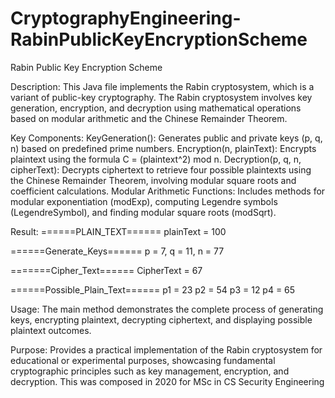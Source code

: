 # CryptographyEngineering-RabinPublicKeyEncryptionScheme
Rabin Public Key Encryption Scheme


Description:
This Java file implements the Rabin cryptosystem, which is a variant of public-key cryptography. 
The Rabin cryptosystem involves key generation, encryption, and decryption using mathematical operations based on modular arithmetic and the Chinese Remainder Theorem.

Key Components:
KeyGeneration(): Generates public and private keys (p, q, n) based on predefined prime numbers.
Encryption(n, plainText): Encrypts plaintext using the formula C = (plaintext^2) mod n.
Decryption(p, q, n, cipherText): Decrypts ciphertext to retrieve four possible plaintexts using the Chinese Remainder Theorem, involving modular square roots and coefficient calculations.
Modular Arithmetic Functions: Includes methods for modular exponentiation (modExp), computing Legendre symbols (LegendreSymbol), and finding modular square roots (modSqrt).

Result:
======PLAIN_TEXT======
plainText = 100

======Generate_Keys======
p = 7, q = 11, n = 77

=======Cipher_Text======
CipherText = 67

======Possible_Plain_Text======
p1 = 23
p2 = 54
p3 = 12
p4 = 65

Usage:
The main method demonstrates the complete process of generating keys, encrypting plaintext, decrypting ciphertext, and displaying possible plaintext outcomes.

Purpose:
Provides a practical implementation of the Rabin cryptosystem for educational or experimental purposes, showcasing fundamental cryptographic principles such as key management, encryption, and decryption. 
This was composed in 2020 for MSc in CS Security Engineering
